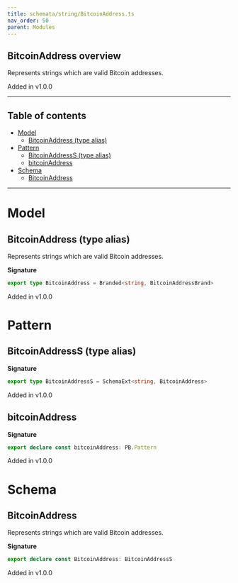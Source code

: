 ```yaml
---
title: schemata/string/BitcoinAddress.ts
nav_order: 50
parent: Modules
---
```


## BitcoinAddress overview

Represents strings which are valid Bitcoin addresses.

Added in v1.0.0

---

<h2 class="text-delta">Table of contents</h2>

- [Model](#model)
  - [BitcoinAddress (type alias)](#bitcoinaddress-type-alias)
- [Pattern](#pattern)
  - [BitcoinAddressS (type alias)](#bitcoinaddresss-type-alias)
  - [bitcoinAddress](#bitcoinaddress)
- [Schema](#schema)
  - [BitcoinAddress](#bitcoinaddress)

---

# Model

## BitcoinAddress (type alias)

Represents strings which are valid Bitcoin addresses.

**Signature**

```ts
export type BitcoinAddress = Branded<string, BitcoinAddressBrand>
```

Added in v1.0.0

# Pattern

## BitcoinAddressS (type alias)

**Signature**

```ts
export type BitcoinAddressS = SchemaExt<string, BitcoinAddress>
```

Added in v1.0.0

## bitcoinAddress

**Signature**

```ts
export declare const bitcoinAddress: PB.Pattern
```

Added in v1.0.0

# Schema

## BitcoinAddress

Represents strings which are valid Bitcoin addresses.

**Signature**

```ts
export declare const BitcoinAddress: BitcoinAddressS
```

Added in v1.0.0
